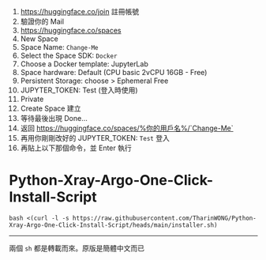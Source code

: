 


1. https://huggingface.co/join 註冊帳號
2. 驗證你的 Mail
3. https://huggingface.co/spaces
4. New Space
5. Space Name: `Change-Me`
6. Select the Space SDK: `Docker`
7. Choose a Docker template: JupyterLab
8. Space hardware: Default (CPU basic 2vCPU 16GB - Free)
9. Persistent Storage: choose > Ephemeral Free
10. JUPYTER_TOKEN: Test (登入時使用)
11. Private
12. Create Space 建立
13. 等待最後出現 Done...
14. 返回 https://huggingface.co/spaces/%你的用戶名%/`Change-Me`
15. 再用你剛剛改好的 JUPYTER_TOKEN: `Test` 登入
16. 再貼上以下那個命令，並 Enter 執行

# Python-Xray-Argo-One-Click-Install-Script

```
bash <(curl -l -s https://raw.githubusercontent.com/TharinWONG/Python-Xray-Argo-One-Click-Install-Script/heads/main/installer.sh)
```

---

兩個 `sh` 都是轉載而來。原版是簡體中文而已



